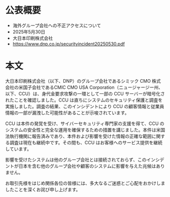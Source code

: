 # 公表概要
- 海外グループ会社への不正アクセスについて
- 2025年5月30日
- 大日本印刷株式会社
- https://www.dnp.co.jp/securityincident20250530.pdf

# 本文
大日本印刷株式会社（以下、DNP）のグループ会社であるシミック CMO 株式会社の米国子会社であるCMIC CMO USA Corporation（ニュージャージー州、以下、CCU）は、身代金要求攻撃の一環として一部の CCU サーバーが暗号化されたことを確認しました。CCU は直ちにシステムのセキュリティ保護と調査を実施しました。調査の結果、このインシデントにより CCU の顧客情報と従業員情報の一部が漏洩した可能性があることが示唆されています。

CCU は本件の発覚を受け、サイバーセキュリティ専門家の支援を得て、CCU のシステムの安全性と完全な運用を確保するための措置を講じました。本件は米国法執行機関に報告済みであり、本件および影響を受けた情報の正確な範囲に関する調査は現在も継続中です。その間も、CCU はお客様へのサービス提供を継続しています。

影響を受けたシステムは他のグループ会社とは接続されておらず、このインシデントが日本を含む他のグループ会社や顧客のシステムに影響を与えた兆候はありません。

お取引先様をはじめ関係各位の皆様には、多大なるご迷惑とご心配をおかけしましたことを深くお詫び申し上げます。

